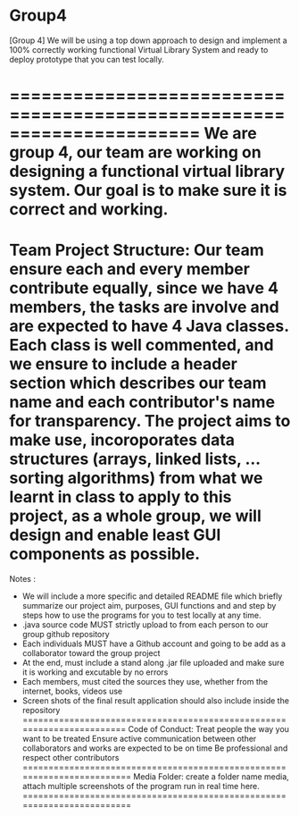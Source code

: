 # Group4
[Group 4] We will be using a top down approach to design and implement a 100% correctly working functional Virtual Library System and ready to deploy prototype that you can test locally.


  ======================================================================
  We are group 4, our team are working on designing a functional
   virtual library system. Our goal is to make sure it is correct
   and working.
  ======================================================================
  Team Project Structure: 
  Our team ensure each and every member contribute equally, since we have 4 members, the tasks are involve and are expected to have 4
  Java classes. 
  Each class is well commented, and we ensure to include a header section which describes our team name and each contributor's name for
  transparency. The project aims to make use, incoroporates data structures (arrays, linked lists, ... sorting algorithms) from what we 
  learnt in class to apply to this project, as a whole group, we will design and enable least GUI components as possible. 
  ======================================================================
  Notes : 
  - We will include a more specific and detailed README file which briefly summarize our project aim, purposes, GUI functions and 
   and step by steps how to use the programs for you to test locally at any time.
  - .java source code MUST strictly upload to from each person to our group github repository
  - Each individuals MUST  have a Github account and going to be add as a collaborator toward the group project
  - At the end, must include a stand along .jar file uploaded and make sure it is working and excutable by no errors
  - Each members, must cited the sources they use, whether from the internet, books, videos use  
  - Screen shots of the final result application should also include inside the repository 
  =======================================================================
  Code of Conduct: 
  Treat people the way you want to be treated
  Ensure active communication between other collaborators and works are expected to be on time 
  Be professional and respect other contributors
  ========================================================================
  Media Folder:
  create a folder name media, attach multiple screenshots of the program run in real time here.
  ========================================================================

